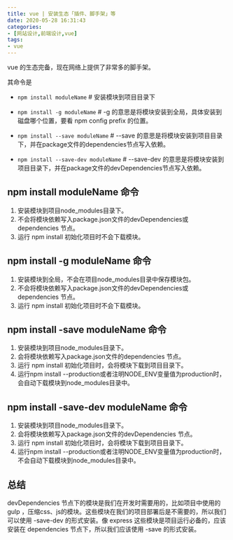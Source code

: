 ```yaml
---
title: vue | 安装生态「插件、脚手架」等
date: 2020-05-28 16:31:43
categories:
- [网站设计,前端设计,vue]
tags:
- vue
---
```

vue 的生态完备，现在网络上提供了非常多的脚手架。

<!-- more -->

其命令是

- `npm install moduleName` # 安装模块到项目目录下
 
- `npm install -g moduleName` # -g 的意思是将模块安装到全局，具体安装到磁盘哪个位置，要看 npm config prefix 的位置。
 
- `npm install --save moduleName` # --save 的意思是将模块安装到项目目录下，并在package文件的dependencies节点写入依赖。
 
- `npm install --save-dev moduleName` # --save-dev 的意思是将模块安装到项目目录下，并在package文件的devDependencies节点写入依赖。

## npm install moduleName 命令

1. 安装模块到项目node_modules目录下。
2. 不会将模块依赖写入package.json文件的devDependencies或dependencies 节点。
3. 运行 npm install 初始化项目时不会下载模块。

## npm install -g moduleName 命令

1. 安装模块到全局，不会在项目node_modules目录中保存模块包。
2. 不会将模块依赖写入package.json文件的devDependencies或dependencies 节点。
3. 运行 npm install 初始化项目时不会下载模块。

## npm install -save moduleName 命令

1. 安装模块到项目node_modules目录下。
2. 会将模块依赖写入package.json文件的dependencies 节点。
3. 运行 npm install 初始化项目时，会将模块下载到项目目录下。
4. 运行npm install --production或者注明NODE_ENV变量值为production时，会自动下载模块到node_modules目录中。

## npm install -save-dev moduleName 命令

1. 安装模块到项目node_modules目录下。
2. 会将模块依赖写入package.json文件的devDependencies 节点。
3. 运行 npm install 初始化项目时，会将模块下载到项目目录下。
4. 运行npm install --production或者注明NODE_ENV变量值为production时，不会自动下载模块到node_modules目录中。

## 总结

devDependencies 节点下的模块是我们在开发时需要用的，比如项目中使用的 gulp ，压缩css、js的模块。这些模块在我们的项目部署后是不需要的，所以我们可以使用 -save-dev 的形式安装。像 express 这些模块是项目运行必备的，应该安装在 dependencies 节点下，所以我们应该使用 -save 的形式安装。